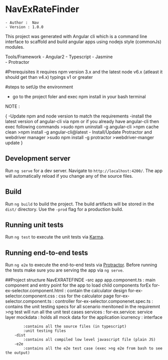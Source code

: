 # NavExRateFinder
    - Author :  Nav
    - Version : 1.0.0
This project was generated with Angular cli which is a command line interface to scaffold and build angular apps using nodejs style (commonJs) modules.

Tools/Framework
    - Angular2
    - Typescript
    - Jasmine    
    - Protractor 

#Prerequisites 
it requires npm version 3.x and the latest node  v6.x (atleast it should get than v4.x)
typings v1 or greater

#steps to setUp the environment

- go to the project foler and exec npm install in your bash terminal

NOTE :

{ 
    -Update npm and node version to match the requirements
    -install the latest version of angular-cli via npm or if you already have angular-cli then exec following commands
     >sudo npm uninstall -g angular-cli
     >npm cache clean
     >npm install -g angular-cli@latest
     - Install/Update Protractor and webdriver manager
     >sudo npm install -g protractor
     >webdriver-manger update
}

    


## Development server
Run `ng serve` for a dev server. Navigate to `http://localhost:4200/`. The app will automatically reload if you change any of the source files.

## Build

Run `ng build` to build the project. The build artifacts will be stored in the `dist/` directory. Use the `-prod` flag for a production build.

## Running unit tests

Run `ng test` to execute the unit tests via [Karma](https://karma-runner.github.io).

## Running end-to-end tests

Run `ng e2e` to execute the end-to-end tests via [Protractor](http://www.protractortest.org/). 
Before running the tests make sure you are serving the app via `ng serve`.

##Project structure 
    NavEXRATEFINDE
        -src
            app
                app.component.ts : main component and entry point for the app to load child components
                forEx
                    for-ex-selector.component.html : contain the calculator design
                    for-ex-selector.component.css : css for the calculator page
                    for-ex-selector.component.ts : controller 
                    for-ex-selector.componenet.spec.ts : contains the unit testing specs for all scenario menitoned in the requiremnt
                                                        >ng test will run all the unit test cases
                services :
                    for-ex.service: service layer 
                    mockdata : holds all mock data for the application
                    icurrency : interface

            
            :contains all the source files (in typescript)
            :unit testing files
        -dist 
            :contains all compiled low level javascript file (plain JS)
        -e2e 
            :contains all the e2e test case (exec >ng e2e from bash to see the output)


